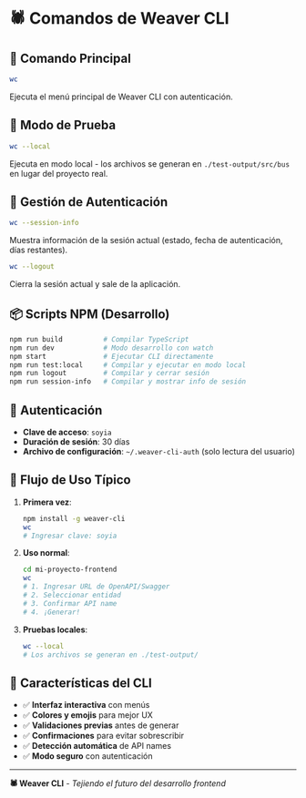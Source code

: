 # 🕷️ Comandos de Weaver CLI

## 🚀 Comando Principal

```bash
wc
```
Ejecuta el menú principal de Weaver CLI con autenticación.

## 🧪 Modo de Prueba

```bash
wc --local
```
Ejecuta en modo local - los archivos se generan en `./test-output/src/bus` en lugar del proyecto real.

## 🔑 Gestión de Autenticación

```bash
wc --session-info
```
Muestra información de la sesión actual (estado, fecha de autenticación, días restantes).

```bash
wc --logout
```
Cierra la sesión actual y sale de la aplicación.

## 📦 Scripts NPM (Desarrollo)

```bash
npm run build          # Compilar TypeScript
npm run dev            # Modo desarrollo con watch
npm start              # Ejecutar CLI directamente
npm run test:local     # Compilar y ejecutar en modo local
npm run logout         # Compilar y cerrar sesión
npm run session-info   # Compilar y mostrar info de sesión
```

## 🔐 Autenticación

- **Clave de acceso**: `soyia`
- **Duración de sesión**: 30 días
- **Archivo de configuración**: `~/.weaver-cli-auth` (solo lectura del usuario)

## 🎯 Flujo de Uso Típico

1. **Primera vez**:
   ```bash
   npm install -g weaver-cli
   wc
   # Ingresar clave: soyia
   ```

2. **Uso normal**:
   ```bash
   cd mi-proyecto-frontend
   wc
   # 1. Ingresar URL de OpenAPI/Swagger
   # 2. Seleccionar entidad
   # 3. Confirmar API name
   # 4. ¡Generar!
   ```

3. **Pruebas locales**:
   ```bash
   wc --local
   # Los archivos se generan en ./test-output/
   ```

## 🎨 Características del CLI

- ✅ **Interfaz interactiva** con menús
- ✅ **Colores y emojis** para mejor UX
- ✅ **Validaciones previas** antes de generar
- ✅ **Confirmaciones** para evitar sobrescribir
- ✅ **Detección automática** de API names
- ✅ **Modo seguro** con autenticación

---

**🕷️ Weaver CLI** - *Tejiendo el futuro del desarrollo frontend*
